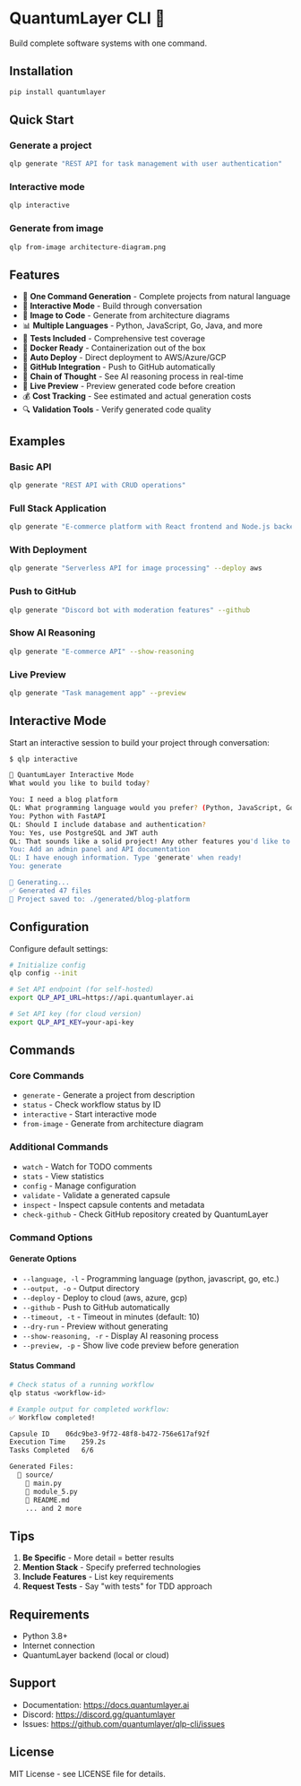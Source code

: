 # QuantumLayer CLI 🧠

Build complete software systems with one command.

## Installation

```bash
pip install quantumlayer
```

## Quick Start

### Generate a project
```bash
qlp generate "REST API for task management with user authentication"
```

### Interactive mode
```bash
qlp interactive
```

### Generate from image
```bash
qlp from-image architecture-diagram.png
```

## Features

- 🚀 **One Command Generation** - Complete projects from natural language
- 💬 **Interactive Mode** - Build through conversation
- 🎨 **Image to Code** - Generate from architecture diagrams
- 📊 **Multiple Languages** - Python, JavaScript, Go, Java, and more
- 🧪 **Tests Included** - Comprehensive test coverage
- 🐳 **Docker Ready** - Containerization out of the box
- 🚢 **Auto Deploy** - Direct deployment to AWS/Azure/GCP
- 🐙 **GitHub Integration** - Push to GitHub automatically
- 🧠 **Chain of Thought** - See AI reasoning process in real-time
- 📝 **Live Preview** - Preview generated code before creation
- 💰 **Cost Tracking** - See estimated and actual generation costs
- 🔍 **Validation Tools** - Verify generated code quality

## Examples

### Basic API
```bash
qlp generate "REST API with CRUD operations"
```

### Full Stack Application
```bash
qlp generate "E-commerce platform with React frontend and Node.js backend, PostgreSQL database, and Stripe payment integration"
```

### With Deployment
```bash
qlp generate "Serverless API for image processing" --deploy aws
```

### Push to GitHub
```bash
qlp generate "Discord bot with moderation features" --github
```

### Show AI Reasoning
```bash
qlp generate "E-commerce API" --show-reasoning
```

### Live Preview
```bash
qlp generate "Task management app" --preview
```

## Interactive Mode

Start an interactive session to build your project through conversation:

```bash
$ qlp interactive

🧠 QuantumLayer Interactive Mode
What would you like to build today?

You: I need a blog platform
QL: What programming language would you prefer? (Python, JavaScript, Go, etc.)
You: Python with FastAPI
QL: Should I include database and authentication?
You: Yes, use PostgreSQL and JWT auth
QL: That sounds like a solid project! Any other features you'd like to add?
You: Add an admin panel and API documentation
QL: I have enough information. Type 'generate' when ready!
You: generate

🚀 Generating...
✅ Generated 47 files
📁 Project saved to: ./generated/blog-platform
```

## Configuration

Configure default settings:

```bash
# Initialize config
qlp config --init

# Set API endpoint (for self-hosted)
export QLP_API_URL=https://api.quantumlayer.ai

# Set API key (for cloud version)
export QLP_API_KEY=your-api-key
```

## Commands

### Core Commands
- `generate` - Generate a project from description
- `status` - Check workflow status by ID
- `interactive` - Start interactive mode
- `from-image` - Generate from architecture diagram

### Additional Commands
- `watch` - Watch for TODO comments
- `stats` - View statistics
- `config` - Manage configuration
- `validate` - Validate a generated capsule
- `inspect` - Inspect capsule contents and metadata
- `check-github` - Check GitHub repository created by QuantumLayer

### Command Options

#### Generate Options
- `--language, -l` - Programming language (python, javascript, go, etc.)
- `--output, -o` - Output directory
- `--deploy` - Deploy to cloud (aws, azure, gcp)
- `--github` - Push to GitHub automatically
- `--timeout, -t` - Timeout in minutes (default: 10)
- `--dry-run` - Preview without generating
- `--show-reasoning, -r` - Display AI reasoning process
- `--preview, -p` - Show live code preview before generation

#### Status Command
```bash
# Check status of a running workflow
qlp status <workflow-id>

# Example output for completed workflow:
✅ Workflow completed!

Capsule ID    06dc9be3-9f72-48f8-b472-756e617af92f
Execution Time    259.2s
Tasks Completed   6/6

Generated Files:
  📁 source/
    📄 main.py
    📄 module_5.py
    📄 README.md
    ... and 2 more
```

## Tips

1. **Be Specific** - More detail = better results
2. **Mention Stack** - Specify preferred technologies
3. **Include Features** - List key requirements
4. **Request Tests** - Say "with tests" for TDD approach

## Requirements

- Python 3.8+
- Internet connection
- QuantumLayer backend (local or cloud)

## Support

- Documentation: https://docs.quantumlayer.ai
- Discord: https://discord.gg/quantumlayer
- Issues: https://github.com/quantumlayer/qlp-cli/issues

## License

MIT License - see LICENSE file for details.
